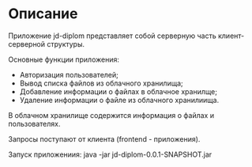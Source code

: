 # Описание

Приложение jd-diplom представляет собой серверную часть клиент-серверной структуры. 

Основные функции приложения:
- Авторизация пользователей;
- Вывод списка файлов из облачного хранилища;
- Добавление информации о файлах в облачное хранилще;
- Удаление информации о файле из облачного хранилиища.

В облачном хранилище содержится информация о файлах и пользователях.

Запросы поступают от клиента (frontend - приложения). 

Запуск приложениия:
java -jar jd-diplom-0.0.1-SNAPSHOT.jar

